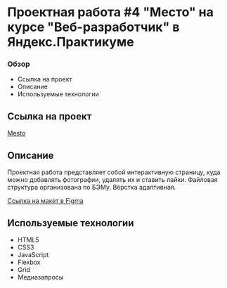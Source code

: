 # Проектная работа #4 "Место" на курсе "Веб-разработчик" в Яндекс.Практикуме

### Обзор

* Ссылка на проект
* Описание
* Используемые технологии

## Ссылка на проект

[Mesto](https://never2vin.github.io/mesto)

## Описание

Проектная работа представляет собой интерактивную страницу, куда можно добавлять фотографии, удалять их и ставить лайки.
Файловая структура организована по БЭМу. Вёрстка адаптивная.

[Ссылка на макет в Figma](https://www.figma.com/file/2cn9N9jSkmxD84oJik7xL7/JavaScript.-Sprint-4?node-id=0%3A1)

## Используемые технологии

* HTML5
* CSS3
* JavaScript
* Flexbox
* Grid
* Медиазапросы
